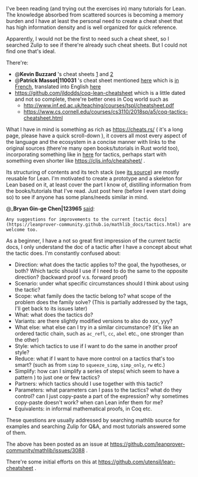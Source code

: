 I've been reading (and trying out the exercises in)  many tutorials for Lean. The knowledge absorbed from scattered sources is becoming a memory  burden and I have at least the personal need to create a cheat sheet that has high information density and is well organized for quick reference.

Apparently, I would not be the first to need such a cheat sheet, so I searched Zulip to see if there're already such cheat sheets. But I could not find one that's ideal.

There're:

- @**Kevin Buzzard** 's cheat sheets [1](https://gist.github.com/utensil/dc635f2991255f76d8da797efdabbf15#file-kbuzzard-lean-tactic-guide-md) and [2](https://gist.github.com/utensil/dc635f2991255f76d8da797efdabbf15#file-kbuzzard-lean-tactics-md)
- @**Patrick Massot|110031** 's cheat sheet mentioned [here](https://leanprover.zulipchat.com/#narrow/stream/113489-new-members/topic/the.20complex.20number.20game/near/198480780) which is [in French](https://www.imo.universite-paris-saclay.fr/~pmassot/enseignement/math114/tactiques.pdf), translated into English [here](https://gist.github.com/utensil/dc635f2991255f76d8da797efdabbf15#file-pmassot-lean-tactics-md)
- https://github.com/jldodds/coq-lean-cheatsheet which is a little dated and not so complete, there're better ones in Coq world such as
  - http://www.inf.ed.ac.uk/teaching/courses/tspl/cheatsheet.pdf
  - https://www.cs.cornell.edu/courses/cs3110/2018sp/a5/coq-tactics-cheatsheet.html

What I have in mind is something as rich as https://cheats.rs/ ( it's a long page, please have a quick scroll-down ), it covers all most every aspect of the language and the ecosystem in a concise manner with links to the original sources (there're many open books/tutorials in Rust world too), incorporating something like in [here](https://www.cs.cornell.edu/courses/cs3110/2018sp/a5/coq-tactics-cheatsheet.html) for tactics, perhaps start with something even shorter like https://cljs.info/cheatsheet/ .

Its structuring of contents and its tech stack (see [its source](https://github.com/ralfbiedert/cheats.rs/)) are mostly reusable for Lean. I'm motivated to create a prototype and a skeleton for Lean based on it, at least cover the part I know of, distilling information from the books/tutorials that I've read. Just post here (before I even start doing so) to see if anyone has some plans/needs similar in mind.

@_**Bryan Gin-ge Chen|123965** [said](https://leanprover.zulipchat.com/#narrow/stream/113489-new-members/topic/Lean.20Cheat.20Sheet/near/200923247):
```quote
Any suggestions for improvements to the current [tactic docs](https://leanprover-community.github.io/mathlib_docs/tactics.html) are welcome too.
```

As a beginner, I have a not so great first impression of the current tactic docs, I only understand the doc of a tactic after I have a concept about what the tactic does. I'm constantly confused about:

- Direction: what does the tactic applies to? the goal, the hypotheses, or both? Which tactic should I use if I need to do the same to the opposite direction? (backward proof v.s. forward proof)
- Scenario: under what specific circumstances should I think about using the tactic?
- Scope: what family does the tactic belong to? what scope of the problem does the family solve? (This is partially addressed by the tags, I'll get back to its issues later)
- What: what does the tactics do?
- Variants: are there slightly modified versions to also do xxx, yyy?
- What else: what else can I try in a similar circumstance? (it's like an ordered tactic chain, such as `ac_refl`, `cc`, `abel` etc., one stronger than the other)
- Style: which tactics to use if I want to do the same in another proof style? 
- Reduce: what if I want to have more control on a tactics that's too smart? (such as from `simp` to `squeeze_simp`, `simp_only`, `rw` etc.)
- Simplify:  how can I simplify a series of steps( which seem to have a pattern ) to just one or few tactics?
- Partners: which tactics should I use together with this tactic?
- Parameters: what parameters can I pass to the tactics? what do they control? can I just copy-paste a part of the expression? why sometimes copy-paste doesn't work? when can Lean infer them for me?
- Equivalents: in informal mathematical proofs, in Coq etc. 

These questions are usually addressed by searching mathlib source for examples and searching Zulip for Q&A, and most tutorials answered some of them.

The above has been posted as an issue at https://github.com/leanprover-community/mathlib/issues/3088 .

There're some initial efforts on this at https://github.com/utensil/lean-cheatsheet .
